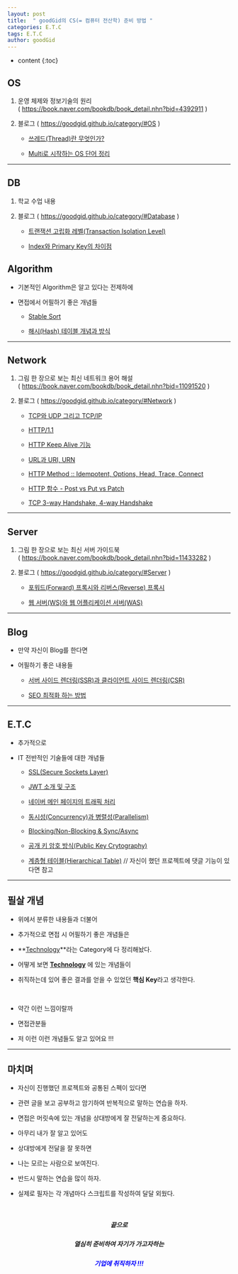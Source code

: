 ```yaml
---
layout: post
title:  " goodGid의 CS(= 컴퓨터 전산학) 준비 방법 "
categories: E.T.C
tags: E.T.C
author: goodGid
---
```

* content
{:toc}

## OS

1. 운영 체제와 정보기술의 원리 <br> ( https://book.naver.com/bookdb/book_detail.nhn?bid=4392911 )

2. 블로그 ( https://goodgid.github.io/category/#OS )

    - [쓰레드(Thread)란 무엇인가?](https://goodgid.github.io/What-is-Thread/)

    - [Multi로 시작하는 OS 단어 정리](https://goodgid.github.io/OS-Start-From-Multi/)






---

## DB

1. 학교 수업 내용

2. 블로그 ( https://goodgid.github.io/category/#Database )

    - [트랜잭션 고립화 레벨(Transaction Isolation Level)](https://goodgid.github.io/Transaction-Isolation-Level/)

    - [Index와 Primary Key의 차이점](https://goodgid.github.io/Index-vs-Primary-Key/)


## Algorithm

* 기본적인 Algorithm은 알고 있다는 전제하에

* 면접에서 어필하기 좋은 개념들

    - [Stable Sort](https://goodgid.github.io/Stable-Sort/)

    - [해시(Hash) 테이블 개념과 방식](https://goodgid.github.io/Hash-Table/)



---

## Network

1. 그림 한 장으로 보는 최신 네트워크 용어 해설 <br> ( https://book.naver.com/bookdb/book_detail.nhn?bid=11091520 )

2. 블로그 ( https://goodgid.github.io/category/#Network )

    - [TCP와 UDP 그리고 TCP/IP](https://goodgid.github.io/TCP-UDP/)

    - [HTTP/1.1](https://goodgid.github.io/HTTP-1.1/)

    - [HTTP Keep Alive 기능](https://goodgid.github.io/HTTP-Keep-Alive/)

    - [URL과 URI, URN](https://goodgid.github.io/URL-URI-URN/)
    
    - [HTTP Method :: Idempotent, Options, Head, Trace, Connect](https://goodgid.github.io/REST-Method-Idempotent-Options-Head-Trace-Connect/)

    - [HTTP 함수 - Post vs Put vs Patch](https://goodgid.github.io/HTTP-Method-Post-vs-Put-vs-Patch/)

    - [TCP 3-way Handshake, 4-way Handshake](https://goodgid.github.io/TCP-IP-3Way-4Way/)

---

## Server

1. 그림 한 장으로 보는 최신 서버 가이드북 <br> ( https://book.naver.com/bookdb/book_detail.nhn?bid=11433282 )

2. 블로그 ( https://goodgid.github.io/category/#Server )

    - [포워드(Forward) 프록시와 리버스(Reverse) 프록시](https://goodgid.github.io/Forwad-Proxy-and-Reverse-Proxy/)

    - [웹 서버(WS)와 웹 어플리케이션 서버(WAS)](https://goodgid.github.io/WS-and-WAS/)

---

## Blog

* 만약 자신이 Blog를 한다면 

* 어필하기 좋은 내용들

    - [서버 사이드 렌더링(SSR)과 클라이언트 사이드 렌더링(CSR)](https://goodgid.github.io/Server-Side-Rendering-and-Client-Side-Rendering/)

    - [SEO 최적화 하는 방법](https://goodgid.github.io/SEO-Optimization/)

---


## E.T.C

* 추가적으로

* IT 전반적인 기술들에 대한 개념들

    - [SSL(Secure Sockets Layer)](https://goodgid.github.io/TLS-SSL/)

    - [JWT 소개 및 구조](https://goodgid.github.io/JWT/)

    - [네이버 메인 페이지의 트래픽 처리](https://goodgid.github.io/Handling-traffic-on-the-Naver-main-page/)

    - [동시성(Concurrency)과 병렬성(Parallelism)](https://goodgid.github.io/Concurrency-vs-Paraleelism/)

    - [Blocking/Non-Blocking & Sync/Async](https://goodgid.github.io/Blocking-NonBlocking-Synchronous-Asynchronous/)

    - [공개 키 암호 방식(Public Key Crytography)](https://goodgid.github.io/Public-Key-Cryptography/)

    - [계층형 테이블(Hierarchical Table)](https://goodgid.github.io/DB-Hierarchical-Table/) // 자신이 했던 프로젝트에 댓글 기능이 있다면 참고

---

## 필살 개념

* 위에서 분류한 내용들과 더불어

* 추가적으로 면접 시 어필하기 좋은 개념들은

* **[Technology](https://goodgid.github.io/category/#Technology)**라는 Category에 다 정리해놨다.

* 어떻게 보면 **[Technology](https://goodgid.github.io/category/#Technology)** 에 있는 개념들이 

* 취직하는데 있어 좋은 결과를 얻을 수 있었던 **핵심 Key**라고 생각한다.

<br>

* 약간 이런 느낌이랄까

* 면접관분들 

* 저 이런 이런 개념들도 알고 있어요 !!! 

---

## 마치며

* 자신이 진행했던 프로젝트와 공통된 스펙이 있다면 

* 관련 글을 보고 공부하고 암기하여 반복적으로 말하는 연습을 하자.

* 면접은 머릿속에 있는 개념을 상대방에게 잘 전달하는게 중요하다.

* 아무리 내가 잘 알고 있어도

* 상대방에게 전달을 잘 못하면

* 나는 모르는 사람으로 보여진다.

* 반드시 말하는 연습을 많이 하자.

* 실제로 필자는 각 개념마다 스크립트를 작성하여 달달 외웠다.

<br>

<center> <h5> 끝으로 </h5> </center>

<center> <h5> 열심히 준비하여 자기가 가고자하는 </h5> </center>

<center> <h5 style="color: blue;"> 기업에 취직하자 !!!</h5> </center>
